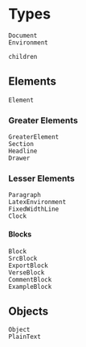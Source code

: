 # Types

```@docs
Document
Environment
```

```@docs
children
```

## Elements

```@docs
Element
```

### Greater Elements

```@docs
GreaterElement
Section
Headline
Drawer
```

### Lesser Elements

```@docs
Paragraph
LatexEnvironment
FixedWidthLine
Clock
```

#### Blocks

```@docs
Block
SrcBlock
ExportBlock
VerseBlock
CommentBlock
ExampleBlock
```

## Objects

```@docs
Object
PlainText
```

